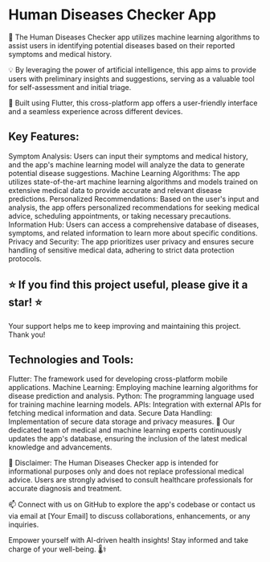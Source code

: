 # Human Diseases Checker App
🏥 The Human Diseases Checker app utilizes machine learning algorithms to assist users in identifying potential diseases based on their reported symptoms and medical history.

💡 By leveraging the power of artificial intelligence, this app aims to provide users with preliminary insights and suggestions, serving as a valuable tool for self-assessment and initial triage.

📱 Built using Flutter, this cross-platform app offers a user-friendly interface and a seamless experience across different devices.

## Key Features:

Symptom Analysis: Users can input their symptoms and medical history, and the app's machine learning model will analyze the data to generate potential disease suggestions.
Machine Learning Algorithms: The app utilizes state-of-the-art machine learning algorithms and models trained on extensive medical data to provide accurate and relevant disease predictions.
Personalized Recommendations: Based on the user's input and analysis, the app offers personalized recommendations for seeking medical advice, scheduling appointments, or taking necessary precautions.
Information Hub: Users can access a comprehensive database of diseases, symptoms, and related information to learn more about specific conditions.
Privacy and Security: The app prioritizes user privacy and ensures secure handling of sensitive medical data, adhering to strict data protection protocols.

## ⭐️ If you find this project useful, please give it a star! ⭐️
Your support helps me to keep improving and maintaining this project. Thank you!

## Technologies and Tools:

Flutter: The framework used for developing cross-platform mobile applications.
Machine Learning: Employing machine learning algorithms for disease prediction and analysis.
Python: The programming language used for training machine learning models.
APIs: Integration with external APIs for fetching medical information and data.
Secure Data Handling: Implementation of secure data storage and privacy measures.
👥 Our dedicated team of medical and machine learning experts continuously updates the app's database, ensuring the inclusion of the latest medical knowledge and advancements.

🌟 Disclaimer: The Human Diseases Checker app is intended for informational purposes only and does not replace professional medical advice. Users are strongly advised to consult healthcare professionals for accurate diagnosis and treatment.

📫 Connect with us on GitHub to explore the app's codebase or contact us via email at [Your Email] to discuss collaborations, enhancements, or any inquiries.

Empower yourself with AI-driven health insights! Stay informed and take charge of your well-being. 🌡️⚕️
